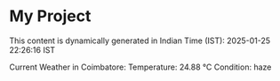 # My Project

This content is dynamically generated in Indian Time (IST): 2025-01-25 22:26:16 IST


Current Weather in Coimbatore:
Temperature: 24.88 °C
Condition: haze
